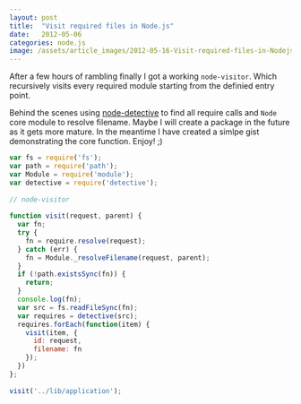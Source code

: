```yaml
---
layout: post
title:  "Visit required files in Node.js"
date:   2012-05-06
categories: node.js
image: /assets/article_images/2012-05-16-Visit-required-files-in-Nodejs/path.jpg
---
```


After a few hours of rambling finally I got a working `node-visitor`. Which recursively visits every required module starting from the definied entry point.

Behind the scenes using [node-detective](https://github.com/substack/node-detective) to find all require calls and `Node` core module to resolve filename. Maybe I will create a package in the future as it gets more mature. In the meantime I have created a simlpe gist demonstrating the core function. Enjoy! ;)

```javascript
var fs = require('fs');
var path = require('path');
var Module = require('module');
var detective = require('detective');
 
// node-visitor
 
function visit(request, parent) {
  var fn;
  try {
    fn = require.resolve(request);
  } catch (err) {
    fn = Module._resolveFilename(request, parent);
  }
  if (!path.existsSync(fn)) {
    return;
  }
  console.log(fn);
  var src = fs.readFileSync(fn);
  var requires = detective(src);
  requires.forEach(function(item) {
    visit(item, {
      id: request,
      filename: fn
    });
  })
};
 
visit('../lib/application');
```
